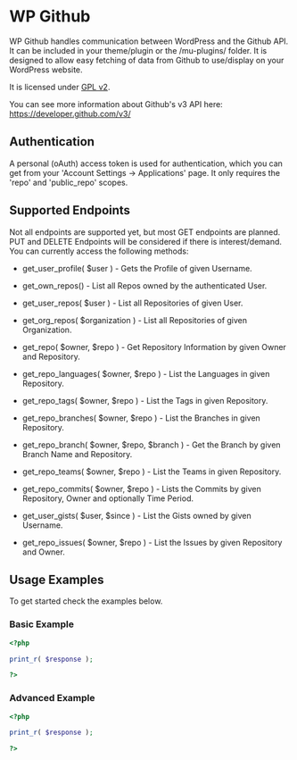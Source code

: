 # WP Github

WP Github handles communication between WordPress and the Github API. It can be included in your theme/plugin or the /mu-plugins/ folder. It is designed to allow easy fetching of data from Github to use/display on your WordPress website.

It is licensed under [GPL v2](http://www.gnu.org/licenses/gpl-2.0.html).

You can see more information about Github's v3 API here: https://developer.github.com/v3/

## Authentication

A personal (oAuth) access token is used for authentication, which you can get from your 'Account Settings -> Applications' page. It only requires the 'repo' and 'public_repo' scopes.

## Supported Endpoints

Not all endpoints are supported yet, but most GET endpoints are planned. PUT and DELETE Endpoints will be considered if there is interest/demand. You can currently access the following methods:

* get_user_profile( $user ) - Gets the Profile of given Username.

* get_own_repos() - List all Repos owned by the authenticated User.

* get_user_repos( $user ) - List all Repositories of given User.

* get_org_repos( $organization ) - List all Repositories of given Organization.

* get_repo( $owner, $repo ) - Get Repository Information by given Owner and Repository.

* get_repo_languages( $owner, $repo ) - List the Languages in given Repository.

* get_repo_tags( $owner, $repo ) - List the Tags in given Repository.

* get_repo_branches( $owner, $repo ) - List the Branches in given Repository.

* get_repo_branch( $owner, $repo, $branch ) - Get the Branch by given Branch Name and Repository.

* get_repo_teams( $owner, $repo ) - List the Teams in given Repository.

* get_repo_commits( $owner, $repo ) - Lists the Commits by given Repository, Owner and optionally Time Period.

* get_user_gists( $user, $since ) - List the Gists owned by given Username.

* get_repo_issues( $owner, $repo ) - List the Issues by given Repository and Owner.

## Usage Examples

To get started check the examples below.

### Basic Example

```php
<?php

print_r( $response );

?>
```

### Advanced Example

```php
<?php

print_r( $response );

?>
```